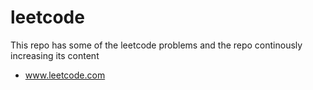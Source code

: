 # leetcode

This repo has some of the leetcode problems and the repo continously increasing its content
* www.leetcode.com
